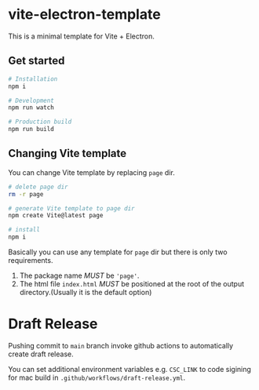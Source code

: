 # vite-electron-template

This is a minimal template for Vite + Electron.

## Get started

```bash
# Installation
npm i

# Development
npm run watch

# Production build
npm run build
```

## Changing Vite template

You can change Vite template by replacing `page` dir.

```bash
# delete page dir
rm -r page

# generate Vite template to page dir
npm create Vite@latest page

# install
npm i
```

Basically you can use any template for `page` dir but there is only two requirements.

1. The package name _MUST_ be `'page'`.
2. The html file `index.html` _MUST_ be positioned at the root of the output directory.(Usually it is the default option)

# Draft Release

Pushing commit to `main` branch invoke github actions to automatically create draft release.

You can set additional environment variables e.g. `CSC_LINK` to code sigining for mac build in `.github/workflows/draft-release.yml`.
